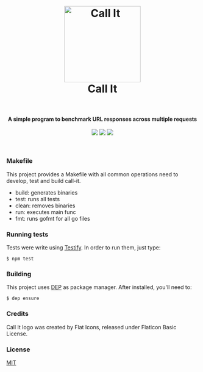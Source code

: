 <h1 align="center">
  <br>
  <img src="https://cdn.rawgit.com/pedrolopesme/call-it/3280fc97/call-it.png" alt="Call It" width="200">
  <br>
  Call It
  <br>
  <br>
</h1>

<h4 align="center">A simple program to benchmark URL responses across multiple requests</h4>

<p align="center">
  <a href="https://travis-ci.org/pedrolopesme/call-it"> <img src="https://api.travis-ci.org/pedrolopesme/call-it.svg?branch=master" /></a>
  <a href="https://goreportcard.com/report/github.com/pedrolopesme/call-it"> <img src="https://goreportcard.com/badge/github.com/pedrolopesme/call-it" /></a>
  <a href="https://codeclimate.com/github/pedrolopesme/call-it/maintainability"> <img src="https://api.codeclimate.com/v1/badges/e7854e559e20c9e250de/maintainability" /></a>
</p>
<br>
 
### Makefile

This project provides a Makefile with all common operations need to develop, test and build call-it.

* build: generates binaries
* test: runs all tests
* clean: removes binaries
* run: executes main func
* fmt: runs gofmt for all go files


### Running tests

Tests were write using [Testify](github.com/stretchr/testify/assert). In order to run them, just type:

```shell
$ npm test
```


### Building

This project uses [DEP](https://golang.github.io/dep/docs/installation.html)
as package manager. After installed, you'll need to:

```shell
$ dep ensure
```

### Credits

Call It logo was created by Flat Icons, released under Flaticon Basic License.

### License

[MIT](LICENSE.md)